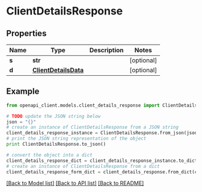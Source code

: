 # ClientDetailsResponse


## Properties

Name | Type | Description | Notes
------------ | ------------- | ------------- | -------------
**s** | **str** |  | [optional] 
**d** | [**ClientDetailsData**](ClientDetailsData.md) |  | [optional] 

## Example

```python
from openapi_client.models.client_details_response import ClientDetailsResponse

# TODO update the JSON string below
json = "{}"
# create an instance of ClientDetailsResponse from a JSON string
client_details_response_instance = ClientDetailsResponse.from_json(json)
# print the JSON string representation of the object
print ClientDetailsResponse.to_json()

# convert the object into a dict
client_details_response_dict = client_details_response_instance.to_dict()
# create an instance of ClientDetailsResponse from a dict
client_details_response_form_dict = client_details_response.from_dict(client_details_response_dict)
```
[[Back to Model list]](../README.md#documentation-for-models) [[Back to API list]](../README.md#documentation-for-api-endpoints) [[Back to README]](../README.md)


